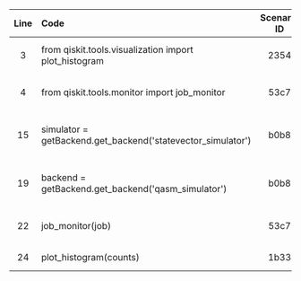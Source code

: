 | Line | Code | Scenario ID | Scenario | Artifact | Refactoring |
| :--: | :--- | :---------: | :------- | :------- | :---------- |
| 3 | from qiskit.tools.visualization import plot_histogram | 2354 | `qiskit.tools.visualization` module is deprecated. Update imports to `qiskit.visualization`. | `qiskit.tools.visualization` | from qiskit.visualization import plot_histogram |
| 4 | from qiskit.tools.monitor import job_monitor | 53c7 | `qiskit.tools.monitor` module is deprecated. Its functionality is tied to the legacy `qiskit-ibmq-provider` package, which is no longer supported. | `qiskit.tools.monitor.job_monitor` | |
| 15 | simulator = getBackend.get_backend('statevector_simulator') | b0b8 | Statevector simulation in `qiskit.providers.basicaer` is deprecated. Use `qiskit.quantum_info.Statevector` to directly construct the statevector from the circuit. | `StatevectorSimulatorPy` | from qiskit.quantum_info import Statevector<br>statevector = Statevector(qc) |
| 19 | backend = getBackend.get_backend('qasm_simulator') | b0b8 | Qasm simulation in `qiskit.providers.basicaer` is deprecated. Use `qiskit.providers.basic_provider.BasicSimulator`. | `QasmSimulatorPy` | from qiskit.providers.basic_provider import BasicSimulator<br>backend = BasicSimulator() |
| 22 | job_monitor(job) | 53c7 | `qiskit.tools.monitor` module is deprecated. Its functionality is tied to the legacy `qiskit-ibmq-provider` package, which is no longer supported. | `qiskit.tools.monitor.job_monitor` | |
| 24 | plot_histogram(counts) | 1b33 | Passing a dictionary to `plot_histogram()` is deprecated. Use `plot_distribution()` instead. | `plot_histogram()` with dictionary input. | plot_distribution(counts) |